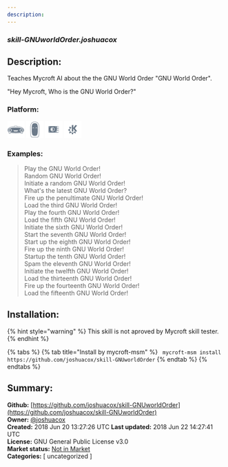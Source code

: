 ```yaml
---
description: 
---
```


### _skill-GNUworldOrder.joshuacox_  
## Description:  
Teaches Mycroft AI about the the GNU World Order "GNU World Order".

"Hey Mycroft, Who is the GNU World Order?"
  
  
### Platform:  
 ![Mark I](../.gitbook/assets/mark-1-icon.png)  ![Mark II](../.gitbook/assets/mark-2-icon.png)  ![Picroft](../.gitbook/assets/picroft-icon.png)  ![plasmoid](../.gitbook/assets/kde.png)   
### Examples:  
> Play the GNU World Order!  
> Random GNU World Order!  
> Initiate a random GNU World Order!  
> What's the latest GNU World Order?  
> Fire up the penultimate GNU World Order!  
> Load the third GNU World Order!  
> Play the fourth GNU World Order!  
> Load the fifth GNU World Order!  
> Initiate the sixth GNU World Order!  
> Start the seventh GNU World Order!  
> Start up the eighth GNU World Order!  
> Fire up the ninth GNU World Order!  
> Startup the tenth GNU World Order!  
> Spam the eleventh GNU World Order!  
> Initiate the twelfth GNU World Order!  
> Load the thirteenth GNU World Order!  
> Fire up the fourteenth GNU World Order!  
> Load the fifteenth GNU World Order!  
  
## Installation:  
{% hint style="warning" %}
This skill is not aproved by Mycroft skill tester.
{% endhint %}
    
{% tabs %}
{% tab title="Install by mycroft-msm" %}
``` mycroft-msm install https://github.com/joshuacox/skill-GNUworldOrder```
{% endtab %}
  {% endtabs %}
    
## Summary:  
**Github:** [https://github.com/joshuacox/skill-GNUworldOrder](https://github.com/joshuacox/skill-GNUworldOrder)  
**Owner:** [@joshuacox](https://github.com/joshuacox)  
**Created:** 2018 Jun 20 13:27:26 UTC  **Last updated:** 2018 Jun 22 14:27:41 UTC  
**License:** GNU General Public License v3.0  
**Market status:** [Not in Market](https://market.mycroft.ai/skill/)  
**Categories:** [ uncategorized ]   
